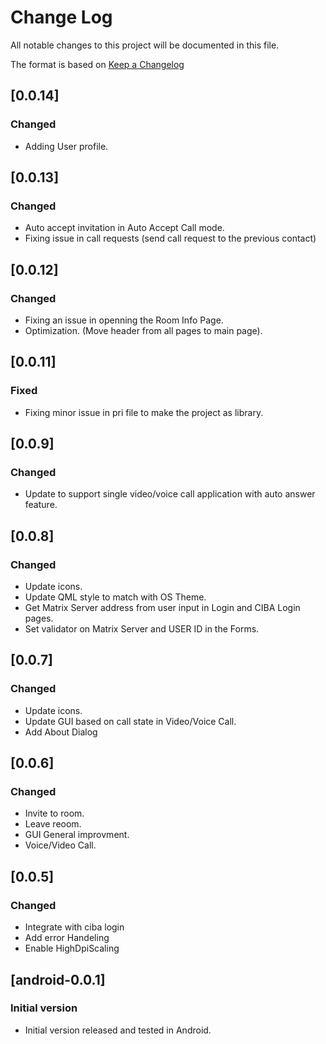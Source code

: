 # Change Log

All notable changes to this project will be documented in this file.

The format is based on [Keep a Changelog](http://keepachangelog.com/)

## [0.0.14]
### Changed

* Adding User profile.

## [0.0.13]
### Changed

* Auto accept invitation in Auto Accept Call mode.
* Fixing issue in call requests (send call request to the previous contact)


## [0.0.12]
### Changed

* Fixing an issue in openning the Room Info Page.
* Optimization. (Move header from all pages to main page).


## [0.0.11]
### Fixed

* Fixing minor issue in pri file to make the project as library.


## [0.0.9]
### Changed

* Update to support single video/voice call application with auto answer feature.


## [0.0.8]
### Changed

* Update icons.
* Update QML style to match with OS Theme.
* Get Matrix Server address from user input in Login and CIBA Login pages.
* Set validator on Matrix Server and USER ID in the Forms.


## [0.0.7]
### Changed

* Update icons.
* Update GUI based on call state in Video/Voice Call.
* Add About Dialog


## [0.0.6]
### Changed

* Invite to room.
* Leave reoom.
* GUI General improvment.
* Voice/Video Call.


## [0.0.5]
### Changed

* Integrate with ciba login
* Add error Handeling
* Enable HighDpiScaling


## [android-0.0.1]
### Initial version

* Initial version released and tested in Android.
